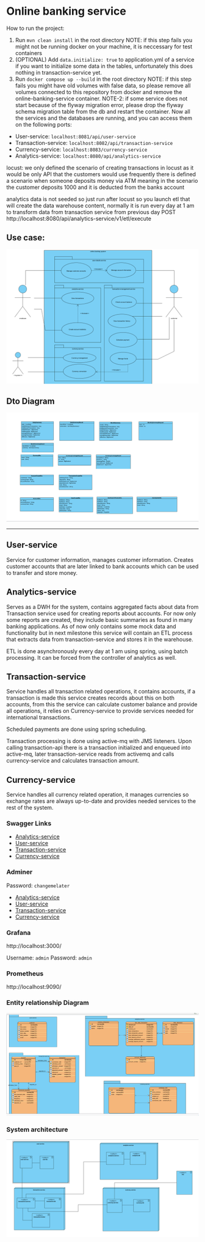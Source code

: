 # Online banking service

How to run the project: 
1. Run `mvn clean install` in the root directory
NOTE: if this step fails you might not be running docker on your machine, it is neccessary for test containers
2. (OPTIONAL) Add `data.initialize: true` to application.yml of a service if you want to initialize some data in the tables, unfortunately this does nothing in transaction-service yet.
3. Run `docker compose up --build` in the root directory
NOTE: if this step fails you might have old volumes with false data, so please remove all volumes connected to this repository from docker and remove the online-banking-service container.
NOTE-2: if some service does not start because of the flyway migration error, please drop the flyway schema migration table from the db and restart the container.
Now all the services and the databases are running, and you can access them on the following ports:
- User-service: `localhost:8081/api/user-service`
- Transaction-service: `localhost:8082/api/transaction-service`
- Currency-service: `localhost:8083/currency-service`
- Analytics-service: `localhost:8080/api/analytics-service`

locust: we only defined the scenario of creating transactions in locust as it would be only API that the customers would
use frequently
there is defined a scenario when someone deposits money via ATM meaning in the scenario the customer deposits 1000 and
it is deducted
from the banks account

analytics data is not seeded so just run after locust so you launch etl that will create the data warehouse content,
normally it is run every day at 1 am to transform data from transaction service from previous day
POST http://localhost:8080/api/analytics-service/v1/etl/execute

## Use case:
![img_2.png](img_2.png)

## Dto Diagram

![img_1.png](img_1.png)

---

## User-service

Service for customer information, manages customer information. Creates customer accounts that are later linked to bank
accounts which can be used to transfer and store money.

## Analytics-service

Serves as a DWH for the system, contains aggregated facts about data from Transaction service used for creating reports
about accounts. For now only some reports are created, they include basic summaries as found in many banking
applications.
As of now only contains some mock data and functionality but in next milestone this service will contain an ETL process
that extracts data from transaction-service and stores it in the warehouse.

ETL is done asynchronously every day at 1 am using spring, using batch processing. It can be forced from the controller
of analytics as well.

## Transaction-service

Service handles all transaction related operations, it contains accounts, if a transaction is made this service creates
records about this on both accounts, from this the service can calculate customer balance and provide all operations,
it relies on Currency-service to provide services needed for international transactions.

Scheduled payments are done using spring scheduling.

Transaction processing is done using active-mq with JMS listeners. Upon calling transaction-api there is a transaction
initialized and enqueued into active-mq, later transaction-service reads from activemq and calls currency-service and
calculates transaction amount.

## Currency-service

Service handles all currency related operation, it manages currencies so exchange rates are always up-to-date and
provides needed services to the rest of the system.

### Swagger Links

- [Analytics-service](http://localhost:8080/api/analytics-service/swagger-ui/index.html)
- [User-service](http://localhost:8083/api/user-service/swagger-ui/index.html)
- [Transaction-service](http://localhost:8082/api/transaction-service/swagger-ui/index.html)
- [Currency-service](http://localhost:8081/api/currency-service/swagger-ui/index.html)

### Adminer

Password: `changemelater`

- [Analytics-service](http://localhost:8084/?pgsql=analytics-db&username=analytics_service&db=analytics_db&)
- [User-service](http://localhost:8084/?pgsql=user-db&username=user_service&db=user_db&)
- [Transaction-service](http://localhost:8084/?pgsql=transaction-db&username=transaction_service&db=transaction_db&)
- [Currency-service](http://localhost:8084/?pgsql=currency-db&username=currency_service&db=currency_db&)


### Grafana 
http://localhost:3000/

Username: `admin`
Password: `admin`

### Prometheus
http://localhost:9090/

### Entity relationship Diagram


![img_3.png](img_3.png)

### System architecture

![img_4.png](img_4.png)
